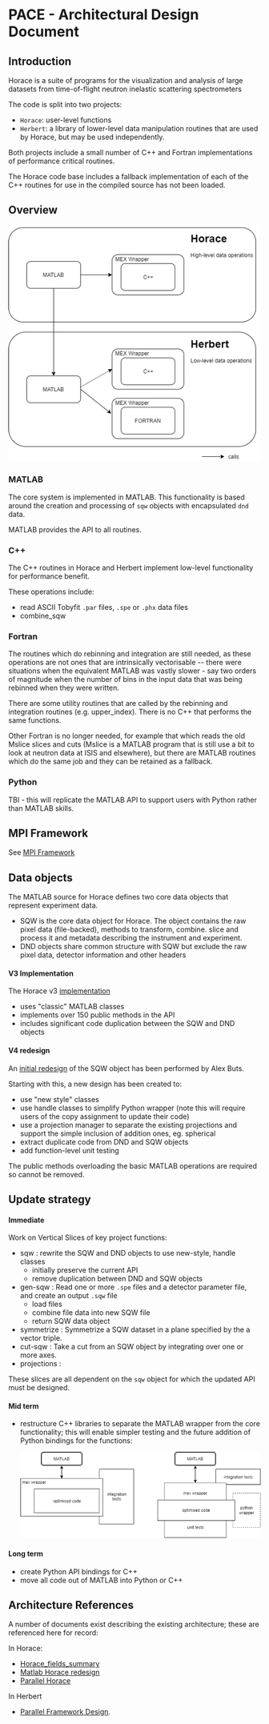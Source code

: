 # PACE - Architectural Design Document

## Introduction

Horace is a suite of programs for the visualization and analysis of large datasets from time-of-flight neutron inelastic scattering spectrometers

The code is split into two projects: 

- `Horace`: user-level functions
- `Herbert`: a library of lower-level data manipulation routines that are used by Horace, but may be used independently.

Both projects include a small number of C++ and Fortran implementations of performance critical routines.

The Horace code base includes a fallback implementation of each of the C++ routines for use in the compiled source has not been loaded.

## Overview

![Overview](../diagrams/high-level-architecture.png)

### MATLAB

The core system is implemented in MATLAB. This functionality is based around the creation and processing of `sqw` objects with encapsulated `dnd` data.

MATLAB provides the API to all routines.

### C++

The C++ routines in Horace and Herbert implement low-level functionality for performance benefit.

These operations include:

- read ASCII Tobyfit `.par` files, `.spe` or `.phx` data files
- combine_sqw

### Fortran

The routines which do rebinning and integration are still needed, as these operations are not ones that are intrinsically vectorisable -- there were situations when the equivalent MATLAB was vastly slower - say two orders of magnitude when the number of bins in the input data that was being rebinned when they were written. 

There are some utility routines that are called by the rebinning and integration routines (e.g. upper_index). There is no C++ that performs the same functions. 

Other Fortran is no longer needed, for example that which reads the old Mslice slices and cuts (Mslice is a MATLAB program that is still use a bit to look at neutron data at ISIS and elsewhere), but there are MATLAB routines which do the same job and they can be retained as a fallback. 

### Python

TBI - this will replicate the MATLAB API to support users with Python rather than MATLAB skills.


## MPI Framework

See [MPI Framework](./04_mpi_framework.md)


## Data objects

The MATLAB source for Horace  defines two core data objects that represent experiment data.

- SQW is the core data object for Horace. The object contains the raw pixel data (file-backed), methods to transform, combine. slice and process it and metadata describing the instrument and experiment.
- DND objects share common structure with SQW but exclude the raw pixel data, detector information and other headers


#### V3 Implementation

The Horace v3 [implementation](./02_sqw_current_implementation.md) 

- uses "classic" MATLAB classes
- implements over 150 public methods in the API
- includes significant code duplication between the SQW and DND objects


#### V4 redesign

An [initial redesign](../design_forV4/Matlab&#32;Horace&#32;redesign.docx) of the SQW object has been performed by Alex Buts.

Starting with this, a new design has been created to:

- use "new style" classes
- use handle classes to simplify Python wrapper (note this will require users of the copy assignment to update their code)
- use a projection manager to separate the existing projections and support the simple inclusion of addition ones, eg. spherical
- extract duplicate code from DND and SQW objects
- add function-level unit testing

The public methods overloading the basic MATLAB operations are required so cannot be removed.

## Update strategy

#### Immediate

Work on Vertical Slices of key project functions:

- sqw : rewrite the SQW and DND objects to use new-style, handle classes
  - initially preserve the current API
  - remove duplication between DND and SQW objects
- gen-sqw : Read one or more `.spe` files and a detector parameter file, and create an output `.sqw` file
  - load files
  - combine file data into new SQW file
  - return SQW data object
- symmetrize : Symmetrize a SQW dataset in a plane specified by the a vector triple.
- cut-sqw : Take a cut from an SQW object by integrating over one or more axes.
- projections : 

 These slices are all dependent on the `sqw` object for which the updated API must be designed.

#### Mid term

- restructure C++ libraries to separate the MATLAB wrapper from the core functionality; this will enable simpler testing and the future addition of Python bindings for the functions:

  ![Cpp code restructure](../diagrams/cpp-code-structure.png)

#### Long term

- create Python API bindings for C++
- move all code out of MATLAB into Python or C++

## Architecture References

A number of documents exist describing the existing architecture; these are referenced here for record:

In Horace:

- [Horace_fields_summary](../Horace_fields_summary.doc)
- [Matlab Horace redesign](../design_forV4/Matlab%20Horace%20redesign.docx)
- [Parallel Horace](../design_forV4/Parallel%20Horace.pptx)

In Herbert

- [Parallel Framework Design](../../../Herbert/documentation/ParallelFrameworkDesign.docx).